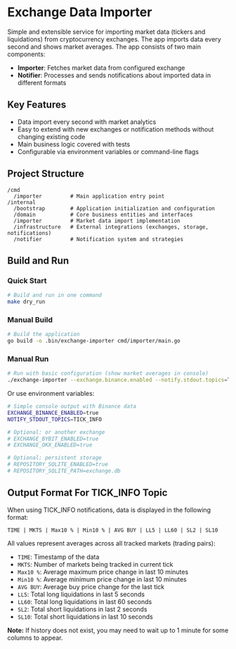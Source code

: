 # Exchange Data Importer

Simple and extensible service for importing market data (tickers and liquidations) from cryptocurrency exchanges. The app imports data every second and shows market averages. The app consists of two main components:
- **Importer**: Fetches market data from configured exchange
- **Notifier**: Processes and sends notifications about imported data in different formats

## Key Features

- Data import every second with market analytics
- Easy to extend with new exchanges or notification methods without changing existing code
- Main business logic covered with tests
- Configurable via environment variables or command-line flags

## Project Structure

```
/cmd
  /importer         # Main application entry point
/internal
  /bootstrap        # Application initialization and configuration
  /domain           # Core business entities and interfaces
  /importer         # Market data import implementation
  /infrastructure   # External integrations (exchanges, storage, notifications)
  /notifier         # Notification system and strategies
```

## Build and Run

### Quick Start
```bash
# Build and run in one command
make dry_run
```

### Manual Build
```bash
# Build the application
go build -o .bin/exchange-importer cmd/importer/main.go
```

### Manual Run
```bash
# Run with basic configuration (show market averages in console)
./exchange-importer --exchange.binance.enabled --notify.stdout.topics=TICK_INFO
```

Or use environment variables:

```bash
# Simple console output with Binance data
EXCHANGE_BINANCE_ENABLED=true
NOTIFY_STDOUT_TOPICS=TICK_INFO

# Optional: or another exchange
# EXCHANGE_BYBIT_ENABLED=true
# EXCHANGE_OKX_ENABLED=true

# Optional: persistent storage
# REPOSITORY_SQLITE_ENABLED=true
# REPOSITORY_SQLITE_PATH=exchange.db
```

## Output Format For TICK_INFO Topic

When using TICK_INFO notifications, data is displayed in the following format:
```
TIME | MKTS | Max10 % | Min10 % | AVG BUY | LL5 | LL60 | SL2 | SL10
```

All values represent averages across all tracked markets (trading pairs):
- `TIME`: Timestamp of the data
- `MKTS`: Number of markets being tracked in current tick
- `Max10 %`: Average maximum price change in last 10 minutes
- `Min10 %`: Average minimum price change in last 10 minutes
- `AVG BUY`: Average buy price change for the last tick
- `LL5`: Total long liquidations in last 5 seconds
- `LL60`: Total long liquidations in last 60 seconds
- `SL2`: Total short liquidations in last 2 seconds
- `SL10`: Total short liquidations in last 10 seconds

**Note:** If history does not exist, you may need to wait up to 1 minute for some columns to appear.